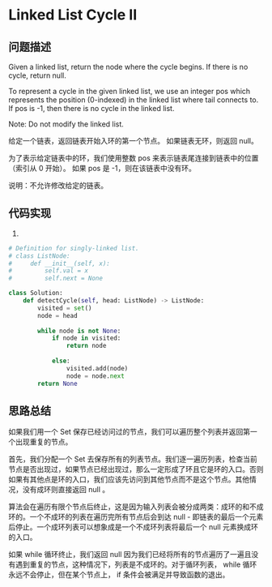 #  Linked List Cycle II

## 问题描述

Given a linked list, return the node where the cycle begins. If there is no cycle, return null.

To represent a cycle in the given linked list, we use an integer pos which represents the position (0-indexed) in the linked list where tail connects to. If pos is -1, then there is no cycle in the linked list.

Note: Do not modify the linked list.

给定一个链表，返回链表开始入环的第一个节点。 如果链表无环，则返回 null。

为了表示给定链表中的环，我们使用整数 pos 来表示链表尾连接到链表中的位置（索引从 0 开始）。 如果 pos 是 -1，则在该链表中没有环。

说明：不允许修改给定的链表。


## 代码实现

1.
```python
# Definition for singly-linked list.
# class ListNode:
#     def __init__(self, x):
#         self.val = x
#         self.next = None

class Solution:
    def detectCycle(self, head: ListNode) -> ListNode:
        visited = set() 
        node = head 
        
        while node is not None: 
            if node in visited: 
                return node 
            
            else: 
                visited.add(node) 
                node = node.next 
        return None
```


## 思路总结

如果我们用一个 Set 保存已经访问过的节点，我们可以遍历整个列表并返回第一个出现重复的节点。

首先，我们分配一个 Set 去保存所有的列表节点。我们逐一遍历列表，检查当前节点是否出现过，如果节点已经出现过，那么一定形成了环且它是环的入口。否则如果有其他点是环的入口，我们应该先访问到其他节点而不是这个节点。其他情况，没有成环则直接返回 null 。

算法会在遍历有限个节点后终止，这是因为输入列表会被分成两类：成环的和不成环的。一个不成环的列表在遍历完所有节点后会到达 null - 即链表的最后一个元素后停止。一个成环列表可以想象成是一个不成环列表将最后一个 null 元素换成环的入口。

如果 while 循环终止，我们返回 null 因为我们已经将所有的节点遍历了一遍且没有遇到重复的节点，这种情况下，列表是不成环的。对于循环列表， while 循环永远不会停止，但在某个节点上， if 条件会被满足并导致函数的退出。